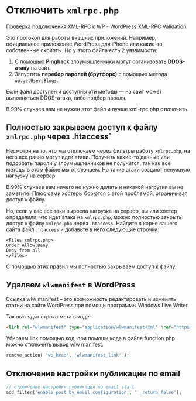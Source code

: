 # Отключить `xmlrpc.php`

[Проверка подключения XML-RPC к WP](http://xmlrpc.epizy.com/ ) - WordPress XML-RPC Validation

Это протокол для работы внешних приложений. Например, официальное приложение WordPress 
для iPhone или какие-то собственные скрипты. Но у этого файла есть 2 уязвимости:

1. С помощью **Pingback** злоумышленники могут организовать **DDOS-атаку** на сайт.
2. Запустить **перебор паролей (брутфорс)** с помощью метода `wp.getUsersBlogs`.

Если файл доступен и доступны эти методы — на сайт может выполняться DDOS-атака, либо подбор пароля.

В 99% случаев вам не нужен этот файл и лучше xml-rpc.php отключить.


## Полностью закрываем доступ к файлу `xmlrpc.php` через .htaccess`

Несмотря на то, что мы отключаем через фильтры работу `xmlrpc.php`, на него все равно 
могут идти атаки. Получить какие-то данные или подобрать пароли у злоумышленников не получится, 
так как все методы в этом файле мы отключаем. Но такие атаки создают ненужную нагрузку на сервер.

В 99% случаев вам ничего не нужно делать и никакой нагрузки вы не заметите. Плюс сами хостеры 
борются с этой проблемой, ограничивая доступ к файлу.

Но, если у вас все таки выросла нагрузка на сервер, вы или хостер определили, что идет атака 
на `xmlrpc.php`, можно полностью закрыть доступ к файлу `xmlrpc.php` через `.htaccess`. Найдите в корне 
вашего сайта файл `.htaccess` и добавьте в него следующие строчки:

 ```
<Files xmlrpc.php>
Order Allow,Deny
Deny from all
</Files>
``` 

С помощью этих правил мы полностью закрываем доступ к файлу.


## Удаляем `wlwmanifest` в WordPress

Ссылка wlw manifest – это возможность редактировать и изменять статьи на сайте WordPress при помощи 
программы Windows Live Writer.

Так выглядит строка мета в коде:
```html
<link rel="wlwmanifest" type="application/wlwmanifest+xml" href="https://wpcourses.ru/wp-includes/wlwmanifest.xml" />
```

Убираем link помощью код: при помощи кода в файле function.php можно отключить вывод wlw manifest.

```php
remove_action( 'wp_head', 'wlwmanifest_link' );


```
## Отключение настройки публикации по email

```php
// отключение настройки публикации по email start   
add_filter('enable_post_by_email_configuration', '__return_false');
```
